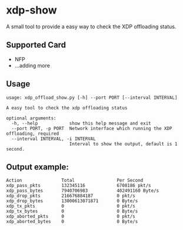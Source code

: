 # xdp-show
A small tool to provide a easy way to check the XDP offloading status.

## Supported Card

- NFP
- ...adding more

## Usage
```shell
usage: xdp_offload_show.py [-h] --port PORT [--interval INTERVAL]

A easy tool to check the xdp offloading status

optional arguments:
  -h, --help            show this help message and exit
  --port PORT, -p PORT  Network interface which running the XDP offloading, required
  --interval INTERVAL, -i INTERVAL
                        Interval to show the output, default is 1 second.
```

## Output example:
```shell
Action               Total                Per Second
xdp_pass_pkts        132345116            6708186 pkt/s
xdp_pass_bytes       7940706983           402491160 Byte/s
xdp_drop_pkts        216676884187         0 pkt/s
xdp_drop_bytes       13000613071871       0 Byte/s
xdp_tx_pkts          0                    0 pkt/s
xdp_tx_bytes         0                    0 Byte/s
xdp_aborted_pkts     0                    0 pkt/s
xdp_aborted_bytes    0                    0 Byte/s
```